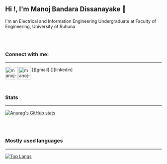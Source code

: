 ## Hi !, I'm Manoj Bandara Dissanayake 👋


 I'm an Electrical and Information Engineering Undergraduate at Faculty of Engineering, University of Ruhuna
 

<br />
<br />

### Connect with me:
---

[<img align="left" alt="manoj-b-dissanayake_mail" src="https://www.vectorlogo.zone/logos/gmail/gmail-icon.svg" height="40" width="40"  />][gmail]
[<img align="left" alt="manoj-b-dissanayake | LinkedIn" src="https://www.vectorlogo.zone/logos/linkedin/linkedin-icon.svg" height="40" width="40" />][linkedin]

<br />
<br />

### Stats
---

[![Anurag's GitHub stats](https://github-readme-stats.vercel.app/api?username=ManojBD)](https://github.com/manchiz/github-readme-stats)

<br />
<br />

### Mostly used languages
---

[![Top Langs](https://github-readme-stats.vercel.app/api/top-langs/?username=ManojBD)](https://github.com/manchiz/github-readme-stats)

<!--
**ManojBD/ManojBD** is a ✨ _special_ ✨ repository because its `README.md` (this file) appears on your GitHub profile.

Here are some ideas to get you started:

-->
